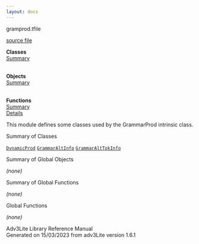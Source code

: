 ```yaml
---
layout: docs
---
```

<span class="title">gramprod.t</span><span class="type">file</span>

[source file](../source/gramprod.t.html)

**Classes**  
[Summary](#_ClassSummary_)  
 

**Objects**  
[Summary](#_ObjectSummary_)  
 

**Functions**  
[Summary](#_FunctionSummary_)  
[Details](#_Functions_)



This module defines some classes used by the GrammarProd intrinsic
class.



<span id="_ClassSummary_"></span>



<span class="hdln">Summary of Classes</span>  



[`DynamicProd`](../object/DynamicProd.html) [`GrammarAltInfo`](../object/GrammarAltInfo.html) [`GrammarAltTokInfo`](../object/GrammarAltTokInfo.html)
<span id="_ObjectSummary_"></span>



<span class="hdln">Summary of Global Objects</span>  



*(none)* <span id="FunctionSummary_"></span>



<span class="hdln">Summary of Global Functions</span>  



*(none)* <span id="_Functions_"></span>



<span class="hdln">Global Functions</span>  



*(none)*



Adv3Lite Library Reference Manual  
Generated on 15/03/2023 from adv3Lite version 1.6.1


